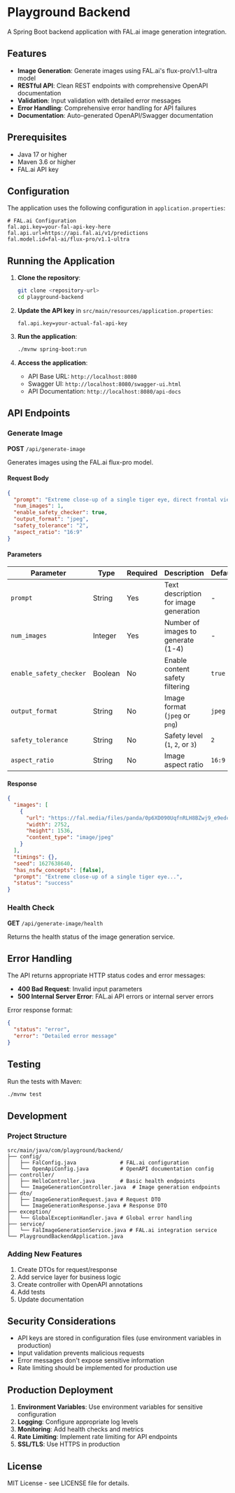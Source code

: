 # Playground Backend

A Spring Boot backend application with FAL.ai image generation integration.

## Features

- **Image Generation**: Generate images using FAL.ai's flux-pro/v1.1-ultra model
- **RESTful API**: Clean REST endpoints with comprehensive OpenAPI documentation
- **Validation**: Input validation with detailed error messages
- **Error Handling**: Comprehensive error handling for API failures
- **Documentation**: Auto-generated OpenAPI/Swagger documentation

## Prerequisites

- Java 17 or higher
- Maven 3.6 or higher
- FAL.ai API key

## Configuration

The application uses the following configuration in `application.properties`:

```properties
# FAL.ai Configuration
fal.api.key=your-fal-api-key-here
fal.api.url=https://api.fal.ai/v1/predictions
fal.model.id=fal-ai/flux-pro/v1.1-ultra
```

## Running the Application

1. **Clone the repository**:
   ```bash
   git clone <repository-url>
   cd playground-backend
   ```

2. **Update the API key** in `src/main/resources/application.properties`:
   ```properties
   fal.api.key=your-actual-fal-api-key
   ```

3. **Run the application**:
   ```bash
   ./mvnw spring-boot:run
   ```

4. **Access the application**:
   - API Base URL: `http://localhost:8080`
   - Swagger UI: `http://localhost:8080/swagger-ui.html`
   - API Documentation: `http://localhost:8080/api-docs`

## API Endpoints

### Generate Image

**POST** `/api/generate-image`

Generates images using the FAL.ai flux-pro model.

#### Request Body

```json
{
  "prompt": "Extreme close-up of a single tiger eye, direct frontal view. Detailed iris and pupil. Sharp focus on eye texture and color. Natural lighting to capture authentic eye shine and depth. The word \"FLUX\" is painted over it in big, white brush strokes with visible texture.",
  "num_images": 1,
  "enable_safety_checker": true,
  "output_format": "jpeg",
  "safety_tolerance": "2",
  "aspect_ratio": "16:9"
}
```

#### Parameters

| Parameter | Type | Required | Description | Default |
|-----------|------|----------|-------------|---------|
| `prompt` | String | Yes | Text description for image generation | - |
| `num_images` | Integer | Yes | Number of images to generate (1-4) | - |
| `enable_safety_checker` | Boolean | No | Enable content safety filtering | `true` |
| `output_format` | String | No | Image format (`jpeg` or `png`) | `jpeg` |
| `safety_tolerance` | String | No | Safety level (`1`, `2`, or `3`) | `2` |
| `aspect_ratio` | String | No | Image aspect ratio | `16:9` |

#### Response

```json
{
  "images": [
    {
      "url": "https://fal.media/files/panda/0p6XD090UqfnRLH8BZwj9_e9edcb84b09e43e89eeef3d5a6df92f0.jpg",
      "width": 2752,
      "height": 1536,
      "content_type": "image/jpeg"
    }
  ],
  "timings": {},
  "seed": 1627638640,
  "has_nsfw_concepts": [false],
  "prompt": "Extreme close-up of a single tiger eye...",
  "status": "success"
}
```

### Health Check

**GET** `/api/generate-image/health`

Returns the health status of the image generation service.

## Error Handling

The API returns appropriate HTTP status codes and error messages:

- **400 Bad Request**: Invalid input parameters
- **500 Internal Server Error**: FAL.ai API errors or internal server errors

Error response format:
```json
{
  "status": "error",
  "error": "Detailed error message"
}
```

## Testing

Run the tests with Maven:

```bash
./mvnw test
```

## Development

### Project Structure

```
src/main/java/com/playground/backend/
├── config/
│   ├── FalConfig.java              # FAL.ai configuration
│   └── OpenApiConfig.java          # OpenAPI documentation config
├── controller/
│   ├── HelloController.java        # Basic health endpoints
│   └── ImageGenerationController.java  # Image generation endpoints
├── dto/
│   ├── ImageGenerationRequest.java # Request DTO
│   └── ImageGenerationResponse.java # Response DTO
├── exception/
│   └── GlobalExceptionHandler.java # Global error handling
├── service/
│   └── FalImageGenerationService.java # FAL.ai integration service
└── PlaygroundBackendApplication.java
```

### Adding New Features

1. Create DTOs for request/response
2. Add service layer for business logic
3. Create controller with OpenAPI annotations
4. Add tests
5. Update documentation

## Security Considerations

- API keys are stored in configuration files (use environment variables in production)
- Input validation prevents malicious requests
- Error messages don't expose sensitive information
- Rate limiting should be implemented for production use

## Production Deployment

1. **Environment Variables**: Use environment variables for sensitive configuration
2. **Logging**: Configure appropriate log levels
3. **Monitoring**: Add health checks and metrics
4. **Rate Limiting**: Implement rate limiting for API endpoints
5. **SSL/TLS**: Use HTTPS in production

## License

MIT License - see LICENSE file for details. 